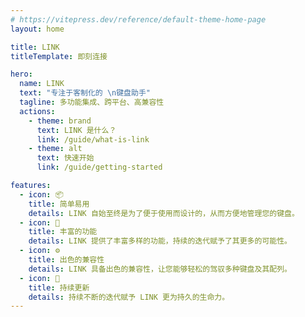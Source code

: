 ```yaml
---
# https://vitepress.dev/reference/default-theme-home-page
layout: home

title: LINK
titleTemplate: 即刻连接

hero:
  name: LINK
  text: "专注于客制化的 \n键盘助手"
  tagline: 多功能集成、跨平台、高兼容性
  actions:
    - theme: brand
      text: LINK 是什么？
      link: /guide/what-is-link
    - theme: alt
      text: 快速开始
      link: /guide/getting-started

features:
  - icon: 📦
    title: 简单易用
    details: LINK 自始至终是为了便于使用而设计的，从而方便地管理您的键盘。
  - icon: 🚀
    title: 丰富的功能
    details: LINK 提供了丰富多样的功能，持续的迭代赋予了其更多的可能性。
  - icon: ⚙️
    title: 出色的兼容性
    details: LINK 具备出色的兼容性，让您能够轻松的驾驭多种键盘及其配列。
  - icon: 🧩
    title: 持续更新
    details: 持续不断的迭代赋予 LINK 更为持久的生命力。
---
```


